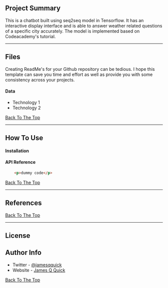 ## Project Summary
This is a chatbot built using seq2seq model in Tensorflow. It has an interactive display interface and is able to answer weather related questions of a specific city accurately. The model is implemented based on Codeacademy's tutorial.

---

## Files

Creating ReadMe's for your Github repository can be tedious.  I hope this template can save you time and effort as well as provide you with some consistency across your projects.

#### Data

- Technology 1
- Technology 2

[Back To The Top](#read-me-template)

---

## How To Use

#### Installation



#### API Reference

```html
    <p>dummy code</p>
```
[Back To The Top](#read-me-template)

---

## References
[Back To The Top](#read-me-template)

---

## License



## Author Info

- Twitter - [@jamesqquick](https://twitter.com/jamesqquick)
- Website - [James Q Quick](https://jamesqquick.com)

[Back To The Top](#read-me-template)
